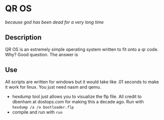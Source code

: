 # QR OS
*because god has been dead for a very long time*
## Description
QR OS is an extremely simple operating system written to fit onto a qr code. Why? Good question. The answer is

## Use
All scripts are written for windows but it would take like .01 seconds to make it work for linux. You just need nasm and qemu.
- hexdump tool just allows you to visualize the flp file. All credit to dbenham at dostops.com for making this a decade ago. Run with  
```hexdump /a /o bootloader.flp```
- compile and run with 
```run```